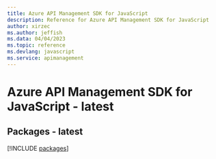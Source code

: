 ```yaml
---
title: Azure API Management SDK for JavaScript
description: Reference for Azure API Management SDK for JavaScript
author: xirzec
ms.author: jeffish
ms.data: 04/04/2023
ms.topic: reference
ms.devlang: javascript
ms.service: apimanagement
---
```

# Azure API Management SDK for JavaScript - latest
## Packages - latest
[!INCLUDE [packages](api-management-index.md)]